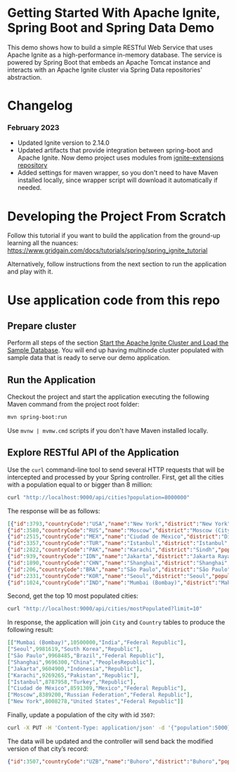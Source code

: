 Getting Started With Apache Ignite, Spring Boot and Spring Data Demo
====================================================================

This demo shows how to build a simple RESTful Web Service that uses Apache Ignite as a high-performance in-memory database.
The service is powered by Spring Boot that embeds an Apache Tomcat instance and interacts with an Apache Ignite cluster 
via Spring Data repositories' abstraction.


Changelog
=========

### February 2023

- Updated Ignite version to 2.14.0
- Updated artifacts that provide integration between spring-boot and Apache Ignite. 
  Now demo project uses modules from [ignite-extensions repository](https://github.com/apache/ignite-extensions)
- Added settings for maven wrapper, so you don't need to have Maven installed locally, 
  since wrapper script will download it automatically if needed. 


Developing the Project From Scratch
===================================

Follow this tutorial if you want to build the application from the ground-up learning all the nuances:
https://www.gridgain.com/docs/tutorials/spring/spring_ignite_tutorial

Alternatively, follow instructions from the next section to run the application and play with it.


Use application code from this repo 
===================================

## Prepare cluster

Perform all steps of the section [Start the Apache Ignite Cluster and Load the Sample Database](https://www.gridgain.com/docs/tutorials/spring/spring-ignite-tutorial#start-the-apache-ignite-cluster-and-load-the-sample-database). 
You will end up having multinode cluster populated with sample data that is ready to serve our demo application.


## Run the Application

Checkout the project and start the application executing the following Maven command from the project root folder:

```sh
mvn spring-boot:run
```

Use `mvnw | mvmw.cmd` scripts if you don't have Maven installed locally. 


## Explore RESTful API of the Application

Use the `curl` command-line tool to send several HTTP requests that will be intercepted and processed by your Spring 
controller. First, get all the cities with a population equal to or bigger than 8 million:

```sh
curl "http://localhost:9000/api/cities?population=8000000"
```

The response will be as follows:

```json
[{"id":3793,"countryCode":"USA","name":"New York","district":"New York","population":8008278},
{"id":3580,"countryCode":"RUS","name":"Moscow","district":"Moscow (City)","population":8389200},
{"id":2515,"countryCode":"MEX","name":"Ciudad de México","district":"Distrito Federal","population":8591309},
{"id":3357,"countryCode":"TUR","name":"Istanbul","district":"Istanbul","population":8787958},
{"id":2822,"countryCode":"PAK","name":"Karachi","district":"Sindh","population":9269265},
{"id":939,"countryCode":"IDN","name":"Jakarta","district":"Jakarta Raya","population":9604900},
{"id":1890,"countryCode":"CHN","name":"Shanghai","district":"Shanghai","population":9696300},
{"id":206,"countryCode":"BRA","name":"São Paulo","district":"São Paulo","population":9968485},
{"id":2331,"countryCode":"KOR","name":"Seoul","district":"Seoul","population":9981619},
{"id":1024,"countryCode":"IND","name":"Mumbai (Bombay)","district":"Maharashtra","population":10500000}]
```

Second, get the top 10 most populated cities:

```sh
curl "http://localhost:9000/api/cities/mostPopulated?limit=10"
```

In response, the application will join `City` and `Country` tables to produce the following result:

```json
[["Mumbai (Bombay)",10500000,"India","Federal Republic"],
["Seoul",9981619,"South Korea","Republic"],
["São Paulo",9968485,"Brazil","Federal Republic"],
["Shanghai",9696300,"China","PeoplesRepublic"],
["Jakarta",9604900,"Indonesia","Republic"],
["Karachi",9269265,"Pakistan","Republic"],
["Istanbul",8787958,"Turkey","Republic"],
["Ciudad de México",8591309,"Mexico","Federal Republic"],
["Moscow",8389200,"Russian Federation","Federal Republic"],
["New York",8008278,"United States","Federal Republic"]]
```

Finally, update a population of the city with id `3507`:

```sh
curl -X PUT -H 'Content-Type: application/json' -d '{"population":5000}' http://localhost:9000/api/cities/3507
```

The data will be updated and the controller will send back the modified version of that city’s record:

```json
{"id":3507,"countryCode":"UZB","name":"Buhoro","district":"Buhoro","population":5000}
```

